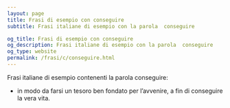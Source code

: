 ```yaml
---
layout: page
title: Frasi di esempio con conseguire 
subtitle: Frasi italiane di esempio con la parola  conseguire

og_title: Frasi di esempio con conseguire 
og_description: Frasi italiane di esempio con la parola  conseguire
og_type: website
permalink: /frasi/c/conseguire.html
---
```


Frasi italiane di esempio contenenti la parola conseguire:


- in modo da farsi un tesoro ben fondato per l’avvenire, a fin di conseguire la vera vita.

